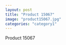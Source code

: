 ```yaml
---
layout: post
title: "Product 15067"
image: "product15067.jpg"
categories: "category1"
---
```

Product 15067
